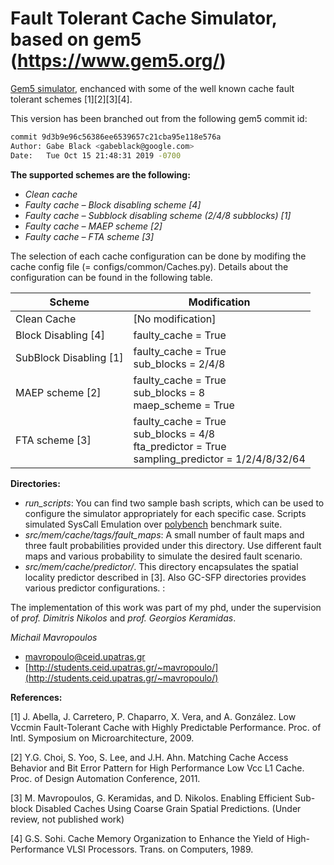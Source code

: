 # Fault Tolerant Cache Simulator, based on gem5 (https://www.gem5.org/)

[Gem5 simulator](https://www.gem5.org/), enchanced with some of the well known cache fault tolerant schemes [1][2][3][4]. 

This version has been branched out from the following gem5 commit id:
```sh
commit 9d3b9e96c56386ee6539657c21cba95e118e576a
Author: Gabe Black <gabeblack@google.com>
Date:   Tue Oct 15 21:48:31 2019 -0700
```

**The supported schemes are the following:**
 -	*Clean cache*
 -	*Faulty cache – Block disabling scheme [4]*
 -	*Faulty cache – Subblock disabling scheme (2/4/8 subblocks) [1]*
 -	*Faulty cache – MAEP scheme [2]*
 -	*Faulty cache – FTA scheme [3]*

The selection of each cache configuration can be done by modifing the cache config file (= configs/common/Caches.py). Details about the configuration can be found in the following table. 

| Scheme | Modification |
| ------ | ------ |
| Clean Cache | [No modification] |
| Block Disabling [4] | faulty_cache = True |
| SubBlock Disabling [1] | faulty_cache = True <br> sub_blocks = 2/4/8 |
| MAEP scheme [2] | faulty_cache = True <br> sub_blocks = 8 <br> maep_scheme = True |
| FTA scheme [3] |  faulty_cache = True <br> sub_blocks = 4/8 <br> fta_predictor = True <br> sampling_predictor = 1/2/4/8/32/64 |

**Directories:**
- *run_scripts*: You can find two sample bash scripts, which can be used to configure the simulator appropriately for each specific case. Scripts simulated SysCall Emulation over [polybench](https://web.cse.ohio-state.edu/~pouchet.2/software/polybench/) benchmark suite.
- *src/mem/cache/tags/fault_maps*: A small number of fault maps and three fault probabilities provided under this directory. Use different fault maps and various probability to simulate the desired fault scenario. 
- *src/mem/cache/predictor/*. This directory encapsulates the spatial locality predictor described in [3]. Also GC-SFP directories provides various predictor configurations. :

The implementation of this work was part of my phd, under the supervision of *prof. Dimitris Nikolos* and *prof. Georgios Keramidas*. 

*Michail Mavropoulos*
- [mavropoulo@ceid.upatras.gr](mailto:mavropoulo@ceid.upatras.gr)
- [http://students.ceid.upatras.gr/~mavropoulo/](http://students.ceid.upatras.gr/~mavropoulo/)

**References:**

[1] J. Abella, J. Carretero, P. Chaparro, X. Vera, and A. González. Low Vccmin Fault-Tolerant Cache with Highly Predictable Performance. Proc. of Intl. Symposium on Microarchitecture, 2009.

[2] Y.G. Choi, S. Yoo, S. Lee, and J.H. Ahn. Matching Cache Access Behavior and Bit Error Pattern for High Performance Low Vcc L1 Cache. Proc. of Design Automation Conference, 2011.

[3] M. Mavropoulos, G. Keramidas, and D. Nikolos. Enabling Efficient Sub-block Disabled Caches Using Coarse Grain Spatial Predictions. (Under review, not published work)

[4] G.S. Sohi. Cache Memory Organization to Enhance the Yield of High-Performance VLSI Processors. Trans. on Computers, 1989. 
